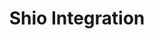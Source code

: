 ---
title: Shio Integration
solution: turing
download: false
github-url: https://github.com/ShioCMS/shio
description: Shio CMS is integrated with Turing AI, allowing you to map the attributes that will be indexed in Turing during Post Type modeling.
---